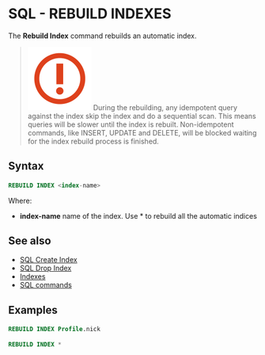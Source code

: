 # SQL - REBUILD INDEXES

The **Rebuild Index** command rebuilds an automatic index.

>![](images/warning.png) During the rebuilding, any idempotent query against the index skip the index and do a sequential scan. This means queries will be slower until the index is rebuilt. Non-idempotent commands, like INSERT, UPDATE and DELETE, will be blocked waiting for the index rebuild process is finished.

## Syntax

```sql
REBUILD INDEX <index-name>
```

Where:
- **index-name** name of the index. Use * to rebuild all the automatic indices

## See also
- [SQL Create Index](SQL-Create-Index.md)
- [SQL Drop Index](SQL-Drop-Index.md)
- [Indexes](Indexes.md)
- [SQL commands](SQL.md)


## Examples

```sql
REBUILD INDEX Profile.nick
```

```sql
REBUILD INDEX *
```
